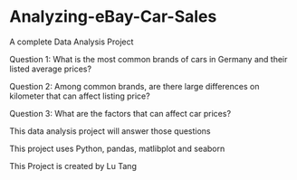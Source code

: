 # Analyzing-eBay-Car-Sales

A complete Data Analysis Project 

Question 1: What is the most common brands of cars in Germany and their listed average prices?

Question 2: Among common brands, are there large differences on kilometer that can affect listing price?

Question 3: What are the factors that can affect car prices?

This data analysis project will answer those questions

This project uses Python, pandas, matlibplot and seaborn 

This Project is created by Lu Tang

